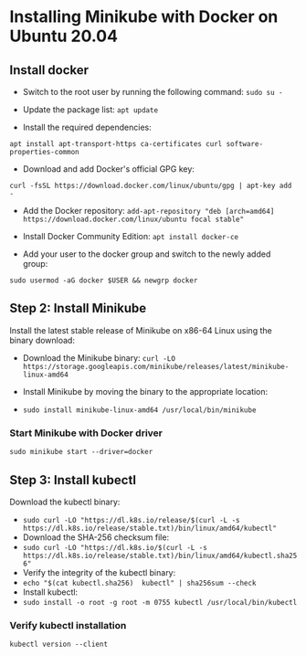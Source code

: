 # Installing Minikube with Docker on Ubuntu 20.04

## Install docker 

* Switch to the root user by running the following command:
```sudo su -```

* Update the package list:
```apt update```

* Install the required dependencies:

```apt install apt-transport-https ca-certificates curl software-properties-common```

* Download and add Docker's official GPG key:

```curl -fsSL https://download.docker.com/linux/ubuntu/gpg | apt-key add -```

* Add the Docker repository:
```add-apt-repository "deb [arch=amd64] https://download.docker.com/linux/ubuntu focal stable"```

* Install Docker Community Edition:
```apt install docker-ce```

* Add your user to the docker group and switch to the newly added group:

```sudo usermod -aG docker $USER && newgrp docker```


## Step 2: Install Minikube
Install the latest stable release of Minikube on x86-64 Linux using the binary download:

* Download the Minikube binary:
```curl -LO https://storage.googleapis.com/minikube/releases/latest/minikube-linux-amd64```

* Install Minikube by moving the binary to the appropriate location:
* ```sudo install minikube-linux-amd64 /usr/local/bin/minikube```

### Start Minikube with Docker driver

```sudo minikube start --driver=docker```

## Step 3: Install kubectl
Download the kubectl binary:
* ```sudo curl -LO "https://dl.k8s.io/release/$(curl -L -s https://dl.k8s.io/release/stable.txt)/bin/linux/amd64/kubectl"```
* Download the SHA-256 checksum file:
* ```sudo curl -LO "https://dl.k8s.io/$(curl -L -s https://dl.k8s.io/release/stable.txt)/bin/linux/amd64/kubectl.sha256"```
* Verify the integrity of the kubectl binary:
* ```echo "$(cat kubectl.sha256)  kubectl" | sha256sum --check```
* Install kubectl:
* ```sudo install -o root -g root -m 0755 kubectl /usr/local/bin/kubectl```

### Verify kubectl installation
```kubectl version --client```


